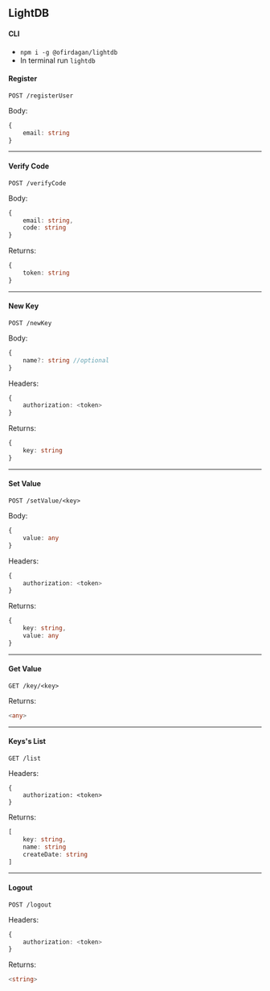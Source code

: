 ## LightDB

#### CLI
* `npm i -g @ofirdagan/lightdb`
* In terminal run `lightdb`

#### Register


```
POST /registerUser
```

Body: 
```typescript
{
    email: string
}
```
---
#### Verify Code
```
POST /verifyCode 
```
Body: 
```typescript
{
    email: string,
    code: string
}
```

Returns:
```typescript
{
    token: string
}
```
---
#### New Key
```
POST /newKey 
```
Body: 
```typescript
{
    name?: string //optional
}
```
Headers: 
```typescript
{
    authorization: <token>
}
```
Returns:
```typescript
{
    key: string
}
```
---
#### Set Value
```
POST /setValue/<key> 
```
Body: 
```typescript
{
    value: any
}
```
Headers: 
```typescript
{
    authorization: <token>
}
```
Returns:
```typescript
{
    key: string,
    value: any
}
```
---
#### Get Value
```
GET /key/<key> 
```
Returns:
```typescript
<any>
```
---
#### Keys's List
```
GET /list 
```
Headers: 
```
{
    authorization: <token>
}
```
Returns:
```typescript
[
    key: string,
    name: string
    createDate: string
]
```
---
#### Logout
```
POST /logout 
```
Headers: 
```typescript
{
    authorization: <token>
}
```
Returns:
```typescript
<string>
```
